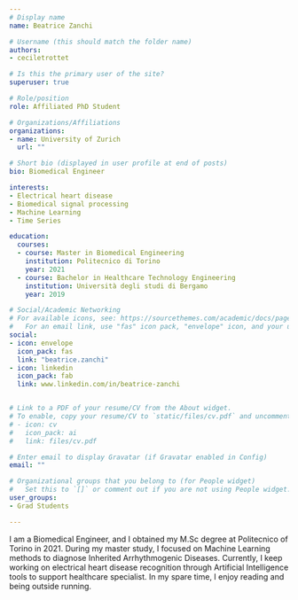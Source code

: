 ```yaml
---
# Display name
name: Beatrice Zanchi

# Username (this should match the folder name)
authors:
- ceciletrottet

# Is this the primary user of the site?
superuser: true

# Role/position
role: Affiliated PhD Student

# Organizations/Affiliations
organizations:
- name: University of Zurich
  url: ""

# Short bio (displayed in user profile at end of posts)
bio: Biomedical Engineer

interests:
- Electrical heart disease
- Biomedical signal processing
- Machine Learning
- Time Series

education:
  courses:
  - course: Master in Biomedical Engineering
    institution: Politecnico di Torino
    year: 2021
  - course: Bachelor in Healthcare Technology Engineering
    institution: Università degli studi di Bergamo
    year: 2019

# Social/Academic Networking
# For available icons, see: https://sourcethemes.com/academic/docs/page-builder/#icons
#   For an email link, use "fas" icon pack, "envelope" icon, and your uzh email up to before the '@'.
social:
- icon: envelope
  icon_pack: fas
  link: "beatrice.zanchi"
- icon: linkedin
  icon_pack: fab
  link: www.linkedin.com/in/beatrice-zanchi


# Link to a PDF of your resume/CV from the About widget.
# To enable, copy your resume/CV to `static/files/cv.pdf` and uncomment the lines below.
# - icon: cv
#   icon_pack: ai
#   link: files/cv.pdf

# Enter email to display Gravatar (if Gravatar enabled in Config)
email: ""

# Organizational groups that you belong to (for People widget)
#   Set this to `[]` or comment out if you are not using People widget.
user_groups:
- Grad Students

---
```

  
I am a Biomedical Engineer, and I obtained my M.Sc degree at Politecnico of Torino in 2021. During my master study, I focused on Machine Learning methods to diagnose Inherited Arrhythmogenic Diseases. Currently, I keep working on electrical heart disease recognition through Artificial Intelligence tools to support healthcare specialist. In my spare time, I enjoy reading and being outside running. 
